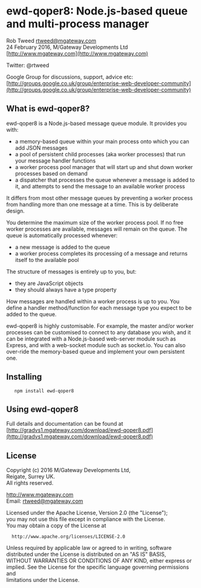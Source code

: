 # ewd-qoper8: Node.js-based queue and multi-process manager
 
Rob Tweed <rtweed@mgateway.com>  
24 February 2016, M/Gateway Developments Ltd [http://www.mgateway.com](http://www.mgateway.com)  

Twitter: @rtweed

Google Group for discussions, support, advice etc: [http://groups.google.co.uk/group/enterprise-web-developer-community](http://groups.google.co.uk/group/enterprise-web-developer-community)


## What is ewd-qoper8?

ewd-qoper8 is a Node.js-based message queue module.  It provides you with:

- a memory-based queue within your main process onto which you can add JSON messages
- a pool of persistent child processes (aka worker processes) that run your message handler functions
- a worker process pool manager that will start up and shut down worker processes based on demand
- a dispatcher that processes the queue whenever a message is added to it, and attempts to send the message to an available worker process

It differs from most other message queues by preventing a worker process from handling more than one message at a time.  This is by deliberate design.

You determine the maximum size of the worker process pool.  If no free worker processes are available, messages will remain on the queue.  The queue is automatically processed whenever:

- a new message is added to the queue
- a worker process completes its processing of a message and returns itself to the available pool

The structure of messages is entirely up to you, but:

- they are JavaScript objects
- they should always have a type property

How messages are handled within a worker process is up to you.  You define a handler method/function for each message type you expect to be added to the queue.

ewd-qoper8 is highly customisable.   For example, the master and/or worker processes can be customised to connect to any database you wish, and it can be integrated with a Node.js-based web-server module such as Express, and with a web-socket module such as socket.io.  You can also over-ride the memory-based queue and implement your own persistent one.

## Installing

       npm install ewd-qoper8
	   
## Using ewd-qoper8

  Full details and documentation can be found at
  [http://gradvs1.mgateway.com/download/ewd-qoper8.pdf](http://gradvs1.mgateway.com/download/ewd-qoper8.pdf)


## License

 Copyright (c) 2016 M/Gateway Developments Ltd,                           
 Reigate, Surrey UK.                                                      
 All rights reserved.                                                     
                                                                           
  http://www.mgateway.com                                                  
  Email: rtweed@mgateway.com                                               
                                                                           
                                                                           
  Licensed under the Apache License, Version 2.0 (the "License");          
  you may not use this file except in compliance with the License.         
  You may obtain a copy of the License at                                  
                                                                           
      http://www.apache.org/licenses/LICENSE-2.0                           
                                                                           
  Unless required by applicable law or agreed to in writing, software      
  distributed under the License is distributed on an "AS IS" BASIS,        
  WITHOUT WARRANTIES OR CONDITIONS OF ANY KIND, either express or implied. 
  See the License for the specific language governing permissions and      
   limitations under the License.      

